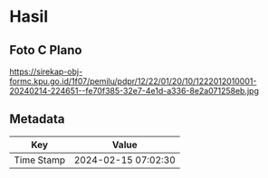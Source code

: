 # Hasil

## Foto C Plano

https://sirekap-obj-formc.kpu.go.id/1f07/pemilu/pdpr/12/22/01/20/10/1222012010001-20240214-224651--fe70f385-32e7-4e1d-a336-8e2a071258eb.jpg


## Metadata

| Key        | Value               |
| ---------- | ------------------- |
| Time Stamp | 2024-02-15 07:02:30 |



